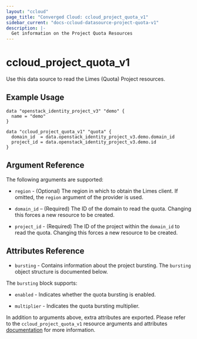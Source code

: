 ```yaml
---
layout: "ccloud"
page_title: "Converged Cloud: ccloud_project_quota_v1"
sidebar_current: "docs-ccloud-datasource-project-quota-v1"
description: |-
  Get information on the Project Quota Resources
---
```


# ccloud\_project\_quota\_v1

Use this data source to read the Limes (Quota) Project resources.

## Example Usage

```hcl
data "openstack_identity_project_v3" "demo" {
  name = "demo"
}

data "ccloud_project_quota_v1" "quota" {
  domain_id  = data.openstack_identity_project_v3.demo.domain_id
  project_id = data.openstack_identity_project_v3.demo.id
}
```

## Argument Reference

The following arguments are supported:

* `region` - (Optional) The region in which to obtain the Limes client. If
  omitted, the `region` argument of the provider is used.

* `domain_id` – (Required) The ID of the domain to read the quota. Changing
  this forces a new resource to be created.

* `project_id` - (Required) The ID of the project within the `domain_id` to
  read the quota. Changing this forces a new resource to be created.

## Attributes Reference

* `bursting` -  Contains information about the project bursting. The `bursting`
  object structure is documented below.

The `bursting` block supports:

* `enabled` - Indicates whether the quota bursting is enabled.

* `multiplier` - Indicates the quota bursting multiplier.

In addition to arguments above, extra attributes are exported. Please refer
to the `ccloud_project_quota_v1` resource arguments and attributes
[documentation](../resources/project_quota_v1.html) for more information.
